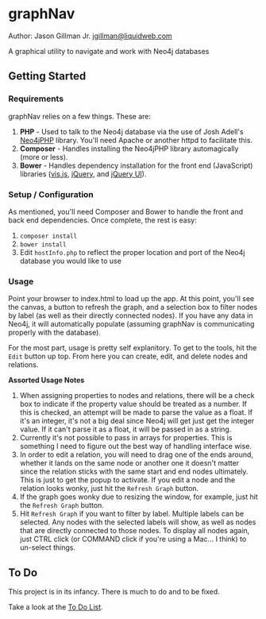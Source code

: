 graphNav
========
Author: Jason Gillman Jr. <jgillman@liquidweb.com>

A graphical utility to navigate and work with Neo4j databases

Getting Started
-------

### Requirements

graphNav relies on a few things. These are:

1. **PHP** - Used to talk to the Neo4j database via the use of Josh Adell's [Neo4jPHP](https://github.com/jadell/neo4jphp/) library. You'll need Apache or another httpd to facilitate this.
1. **Composer** - Handles installing the Neo4jPHP library automagically (more or less).
1. **Bower** - Handles dependency installation for the front end (JavaScript) libraries ([vis.js](https://github.com/almende/vis), [jQuery](http://jquery.com), and [jQuery UI](http://jqueryui.com)).


### Setup / Configuration

As mentioned, you'll need Composer and Bower to handle the front and back end dependencies. Once complete, the rest is easy:

1. `composer install`
1. `bower install`
1. Edit `hostInfo.php` to reflect the proper location and port of the Neo4j database you would like to use

### Usage
Point your browser to index.html to load up the app. At this point, you'll see the canvas, a button to refresh the graph, and a selection box to filter nodes by label (as well as their directly connected nodes).
If you have any data in Neo4j, it will automatically populate (assuming graphNav is communicating properly with the database).

For the most part, usage is pretty self explanitory. To get to the tools, hit the `Edit` button up top. From here you can create, edit, and delete nodes and relations.

**Assorted Usage Notes**
1. When assigning properties to nodes and relations, there will be a check box to indicate if the property value should be treated as a number. If this is checked, an attempt will be made to parse the value as a float. If it's an integer, it's not a big deal since Neo4j will get just get the integer value. If it can't parse it as a float, it will be passed in as a string.
1. Currently it's not possible to pass in arrays for properties. This is something I need to figure out the best way of handling interface wise.
1. In order to edit a relation, you will need to drag one of the ends around, whether it lands on the same node or another one it doesn't matter since the relation sticks with the same start and end nodes ultimately. This is just to get the popup to activate. If you edit a node and the relation looks wonky, just hit the `Refresh Graph` button.
1. If the graph goes wonky due to resizing the window, for example, just hit the `Refresh Graph` button.
1. Hit `Refresh Graph` if you want to filter by label. Multiple labels can be selected. Any nodes with the selected labels will show, as well as nodes that are directly connected to those nodes. To display all nodes again, just CTRL click (or COMMAND click if you're using a Mac... I think) to un-select things.

To Do
-----

This project is in its infancy. There is much to do and to be fixed.

Take a look at the [To Do List](https://github.com/jgillmanjr/graphNav/issues/2).
